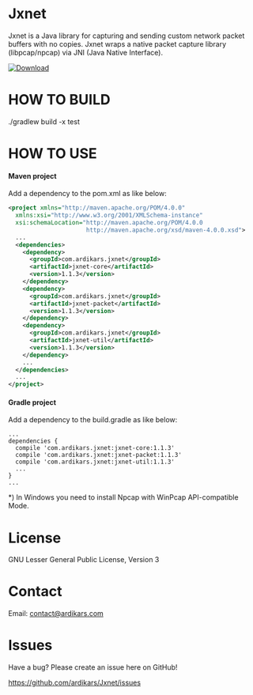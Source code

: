 
Jxnet
=====

Jxnet is a Java library for capturing and sending custom network packet buffers with no copies.
Jxnet wraps a native packet capture library (libpcap/npcap) via JNI (Java Native Interface).

[ ![Download](https://api.bintray.com/packages/ardikars/maven/com.ardikars.jxnet/images/download.svg?version=1.1.3) ](https://bintray.com/ardikars/maven/com.ardikars.jxnet/1.1.3/link)


HOW TO BUILD
============

./gradlew build -x test


HOW TO USE
==========

#### Maven project ####
Add a dependency to the pom.xml as like below:

```xml
<project xmlns="http://maven.apache.org/POM/4.0.0"
  xmlns:xsi="http://www.w3.org/2001/XMLSchema-instance"
  xsi:schemaLocation="http://maven.apache.org/POM/4.0.0
                      http://maven.apache.org/xsd/maven-4.0.0.xsd">
  ...
  <dependencies>
    <dependency>
      <groupId>com.ardikars.jxnet</groupId>
      <artifactId>jxnet-core</artifactId>
      <version>1.1.3</version>
    </dependency>
    <dependency>
      <groupId>com.ardikars.jxnet</groupId>
      <artifactId>jxnet-packet</artifactId>
      <version>1.1.3</version>
    </dependency>
    <dependency>
      <groupId>com.ardikars.jxnet</groupId>
      <artifactId>jxnet-util</artifactId>
      <version>1.1.3</version>
    </dependency>
    ...
  </dependencies>
  ...
</project>
```

#### Gradle project ####
Add a dependency to the build.gradle as like below:

```
...
dependencies {
  compile 'com.ardikars.jxnet:jxnet-core:1.1.3'
  compile 'com.ardikars.jxnet:jxnet-packet:1.1.3'
  compile 'com.ardikars.jxnet:jxnet-util:1.1.3'
  ...
}
...
```

*) In Windows you need to install Npcap with WinPcap API-compatible Mode.


License
=======

GNU Lesser General Public License, Version 3


Contact
=======

Email: contact@ardikars.com


Issues
======

Have a bug? Please create an issue here on GitHub!

https://github.com/ardikars/Jxnet/issues
